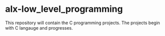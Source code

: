 # alx-low_level_programming
This repository will contain the C programming projects.
The projects begin with C langauge and progresses.
